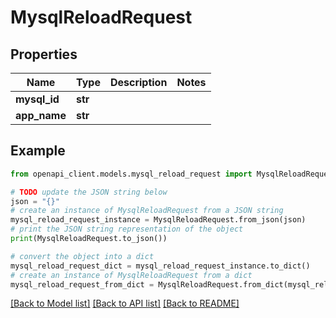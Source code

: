 # MysqlReloadRequest


## Properties

Name | Type | Description | Notes
------------ | ------------- | ------------- | -------------
**mysql_id** | **str** |  | 
**app_name** | **str** |  | 

## Example

```python
from openapi_client.models.mysql_reload_request import MysqlReloadRequest

# TODO update the JSON string below
json = "{}"
# create an instance of MysqlReloadRequest from a JSON string
mysql_reload_request_instance = MysqlReloadRequest.from_json(json)
# print the JSON string representation of the object
print(MysqlReloadRequest.to_json())

# convert the object into a dict
mysql_reload_request_dict = mysql_reload_request_instance.to_dict()
# create an instance of MysqlReloadRequest from a dict
mysql_reload_request_from_dict = MysqlReloadRequest.from_dict(mysql_reload_request_dict)
```
[[Back to Model list]](../README.md#documentation-for-models) [[Back to API list]](../README.md#documentation-for-api-endpoints) [[Back to README]](../README.md)


